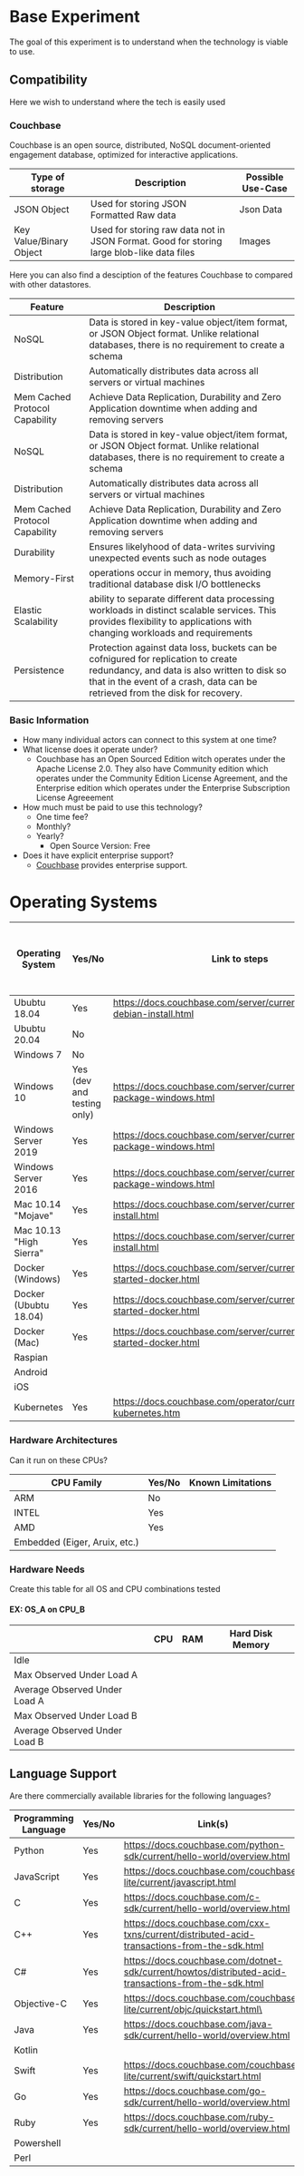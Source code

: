 # Base Experiment
The goal of this experiment is to understand when the technology is viable to use. 

## Compatibility 
Here we wish to understand where the tech is easily used

### Couchbase
Couchbase is an open source, distributed, NoSQL document-oriented engagement database, optimized for interactive applications. 

|Type of storage|Description|Possible Use-Case|
|--|--|--|
JSON Object|Used for storing JSON Formatted Raw data| Json Data
Key Value/Binary Object|Used for storing raw data not in JSON Format. Good for storing large blob-like data files|Images|


Here you can also find a desciption of the features Couchbase to compared with other datastores.

|Feature|Description|
|--|--|
NoSQL|Data is stored in key-value object/item format, or JSON Object format. Unlike relational databases, there is no requirement to create a schema|
Distribution|Automatically distributes data across all servers or virtual machines|
Mem Cached Protocol Capability|Achieve Data Replication, Durability and Zero Application downtime when adding and removing servers
NoSQL|Data is stored in key-value object/item format, or JSON Object format. Unlike relational databases, there is no requirement to create a schema|
Distribution|Automatically distributes data across all servers or virtual machines|
Mem Cached Protocol Capability|Achieve Data Replication, Durability and Zero Application downtime when adding and removing servers
Durability|Ensures likelyhood of data-writes surviving unexpected events such as node outages
Memory-First| operations occur in memory, thus avoiding traditional database disk I/O bottlenecks
Elastic Scalability|ability to separate different data processing workloads in distinct scalable services. This provides flexibility to applications with changing workloads and requirements
Persistence|Protection against data loss, buckets can be cofnigured for replication to create redundancy, and data is also written to disk so that in the event of a crash, data can be retrieved from the disk for recovery.



### Basic Information
- How many individual actors can connect to this system at one time? 
- What license does it operate under?
    -  Couchbase has an Open Sourced Edition witch operates under the Apache License 2.0. They also have Community edition which operates under the Community Edition License Agreement,  and the Enterprise edition which operates under the Enterprise Subscription License Agreeement 
- How much must be paid to use this technology?
    - One time fee?
    - Monthly?
    - Yearly?
        - Open Source Version: Free
- Does it have explicit enterprise support? 
    - [Couchbase](https://www.couchbase.com/support-policy/enterprise-software) provides enterprise support.  
  
# Operating Systems
|Operating System|Yes/No|Link to steps|Average Install Time| Number of Manual Steps to Install|
|--|--|--|--|--|
Ububtu 18.04|Yes|https://docs.couchbase.com/server/current/install/ubuntu-debian-install.html|
Ububtu 20.04|No|||
Windows 7|No||
Windows 10|Yes (dev and testing only)|https://docs.couchbase.com/server/current/install/install-package-windows.html||
Windows Server 2019|Yes|https://docs.couchbase.com/server/current/install/install-package-windows.html||
Windows Server 2016|Yes|https://docs.couchbase.com/server/current/install/install-package-windows.html||
Mac 10.14 "Mojave"|Yes|https://docs.couchbase.com/server/current/install/macos-install.html||
Mac 10.13 "High Sierra"|Yes|https://docs.couchbase.com/server/current/install/macos-install.html||
Docker (Windows)|Yes|https://docs.couchbase.com/server/current/install/getting-started-docker.html||
Docker (Ububtu 18.04)|Yes|https://docs.couchbase.com/server/current/install/getting-started-docker.html||
Docker (Mac)|Yes|https://docs.couchbase.com/server/current/install/getting-started-docker.html||
Raspian||||
Android||||
iOS||||
Kubernetes|Yes|https://docs.couchbase.com/operator/current/install-kubernetes.htm||


### Hardware Architectures 
Can it run on these CPUs?

|CPU Family|Yes/No|Known Limitations|
|--|--|--|
ARM|No|
INTEL|Yes|
AMD|Yes|
Embedded (Eiger, Aruix, etc.)||

### Hardware Needs 
Create this table for all OS and CPU combinations tested 

#### EX: OS_A on CPU_B
||CPU|RAM|Hard Disk Memory|
|--|--|--|--|
|Idle||||
|Max Observed Under Load A||||
|Average Observed Under Load A||||
|Max Observed Under Load B||||
|Average Observed Under Load B||||


## Language Support
Are there commercially available libraries for the following languages?

|Programming Language|Yes/No|Link(s)|
|--|--|--|
Python|Yes|https://docs.couchbase.com/python-sdk/current/hello-world/overview.html|
JavaScript|Yes|https://docs.couchbase.com/couchbase-lite/current/javascript.html|
C|Yes|https://docs.couchbase.com/c-sdk/current/hello-world/overview.html|
C++|Yes|https://docs.couchbase.com/cxx-txns/current/distributed-acid-transactions-from-the-sdk.html|
C#|Yes|https://docs.couchbase.com/dotnet-sdk/current/howtos/distributed-acid-transactions-from-the-sdk.html|
Objective-C|Yes|https://docs.couchbase.com/couchbase-lite/current/objc/quickstart.html\
Java|Yes|https://docs.couchbase.com/java-sdk/current/hello-world/overview.html|
Kotlin||
Swift|Yes|https://docs.couchbase.com/couchbase-lite/current/swift/quickstart.html|
Go|Yes|https://docs.couchbase.com/go-sdk/current/hello-world/overview.html|
Ruby|Yes|https://docs.couchbase.com/ruby-sdk/current/hello-world/overview.html|
Powershell||
Perl||
